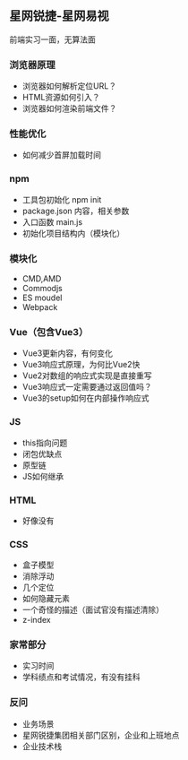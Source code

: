 ## 星网锐捷-星网易视

前端实习一面，无算法面

### 浏览器原理

- 浏览器如何解析定位URL？
- HTML资源如何引入？
- 浏览器如何渲染前端文件？

### 性能优化

- 如何减少首屏加载时间

### npm

- 工具包初始化 npm init
- package.json 内容，相关参数
- 入口函数 main.js
- 初始化项目结构内（模块化）

### 模块化

- CMD,AMD
- Commodjs
- ES  moudel
- Webpack

### Vue（包含Vue3） 

- Vue3更新内容，有何变化
- Vue3响应式原理，为何比Vue2快
- Vue2对数组的响应式实现是直接重写
- Vue3响应式一定需要通过返回值吗？
- Vue3的setup如何在内部操作响应式

### JS

- this指向问题
- 闭包优缺点
- 原型链
- JS如何继承

### HTML

- 好像没有

### CSS

- 盒子模型
- 消除浮动
- 几个定位
- 如何隐藏元素
- 一个奇怪的描述（面试官没有描述清除）
- z-index

### 家常部分

- 实习时间
- 学科绩点和考试情况，有没有挂科

### 反问

- 业务场景
- 星网锐捷集团相关部门区别，企业和上班地点
- 企业技术栈
